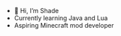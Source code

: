 - 👋 Hi, I’m Shade
- Currently learning Java and Lua
- Aspiring Minecraft mod developer

<!---
ShadeVH/ShadeVH is a ✨ special ✨ repository because its `README.md` (this file) appears on your GitHub profile.
You can click the Preview link to take a look at your changes.
--->
